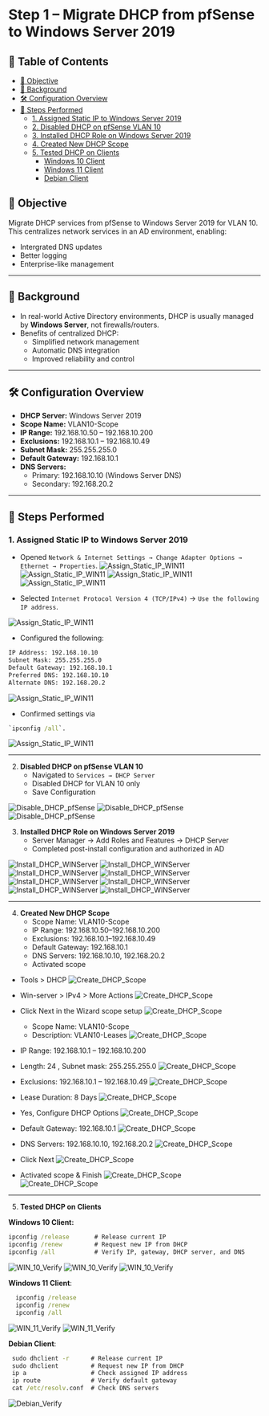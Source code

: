 # Step 1 – Migrate DHCP from pfSense to Windows Server 2019

## 📑 Table of Contents
- [📌 Objective](#-objective)
- [🔹 Background](#-background)
- [🛠️ Configuration Overview](#️-configuration-overview)
- [🔹 Steps Performed](#-steps-performed)
  - [1. Assigned Static IP to Windows Server 2019](#1-assigned-static-ip-to-windows-server-2019)
  - [2. Disabled DHCP on pfSense VLAN 10](##step-2-disabled-dhcp-on-pfsense-vlan-10)
  - [3. Installed DHCP Role on Windows Server 2019](#3-installed-dhcp-role-on-windows-server-2019)
  - [4. Created New DHCP Scope](#4-created-new-dhcp-scope)
  - [5. Tested DHCP on Clients](#5-tested-dhcp-on-clients)
    - [Windows 10 Client](#windows-10-client)
    - [Windows 11 Client](#windows-11-client)
    - [Debian Client](#debian-client)
  













## 📌 Objective
Migrate DHCP services from pfSense to Windows Server 2019 for VLAN 10.  
This centralizes network services in an AD environment, enabling:
- Intergrated DNS updates
- Better logging
- Enterprise-like management

---

## 🔹 Background
- In real-world Active Directory environments, DHCP is usually managed by **Windows Server**, not firewalls/routers.  
- Benefits of centralized DHCP:
    - Simplified network management
    - Automatic DNS integration
    - Improved reliability and control

---

## 🛠️ Configuration Overview
- **DHCP Server:** Windows Server 2019  
- **Scope Name:** VLAN10-Scope  
- **IP Range:** 192.168.10.50 – 192.168.10.200  
- **Exclusions:** 192.168.10.1 – 192.168.10.49  
- **Subnet Mask:** 255.255.255.0  
- **Default Gateway:** 192.168.10.1  
- **DNS Servers:**  
  - Primary: 192.168.10.10 (Windows Server DNS)  
  - Secondary: 192.168.20.2  

---

## 🔹 Steps Performed

### 1. **Assigned Static IP to Windows Server 2019**
  - Opened `Network & Internet Settings → Change Adapter Options → Ethernet → Properties`.
   ![Assign_Static_IP_WIN11](images/1_Static_WIN11.png)
   ![Assign_Static_IP_WIN11](images/2_Static_WIN11.png)
   ![Assign_Static_IP_WIN11](images/3_Static_WIN11.png)
   ![Assign_Static_IP_WIN11](images/4_Static_WIN11.png)

   - Selected `Internet Protocol Version 4 (TCP/IPv4)` → `Use the following IP address`.
  
   ![Assign_Static_IP_WIN11](images/5_Static_WIN11.png)

   - Configured the following:

```bash
IP Address: 192.168.10.10
Subnet Mask: 255.255.255.0
Default Gateway: 192.168.10.1
Preferred DNS: 192.168.10.10
Alternate DNS: 192.168.20.2
```
    
  ![Assign_Static_IP_WIN11](images/6_Static_WIN11.png)

   - Confirmed settings via

  ```cmd
  `ipconfig /all`.
  ```
  ![Assign_Static_IP_WIN11](images/7_Static_WIN11.png)

---

2. **Disabled DHCP on pfSense VLAN 10**  
   - Navigated to `Services → DHCP Server`  
   - Disabled DHCP for VLAN 10 only  
   - Save Configuration

  ![Disable_DHCP_pfSense](images/8_Disable_DHCP.png)
  ![Disable_DHCP_pfSense](images/9_Disable_DHCP.png)
  ![Disable_DHCP_pfSense](images/10_Disable_DHCP.png)

  
3. **Installed DHCP Role on Windows Server 2019**  
   - Server Manager → Add Roles and Features → DHCP Server  
   - Completed post-install configuration and authorized in AD  

  ![Install_DHCP_WINServer](images/11_Install_WINServer.png)
  ![Install_DHCP_WINServer](images/12_Install_WINServer.png)
  ![Install_DHCP_WINServer](images/13_Install_WINServer.png)
  ![Install_DHCP_WINServer](images/14_Install_WINServer.png)
  ![Install_DHCP_WINServer](images/15_Install_WINServer.png)
  ![Install_DHCP_WINServer](images/16_Install_WINServer.png)
  ![Install_DHCP_WINServer](images/17_Install_WINServer.png)
  ![Install_DHCP_WINServer](images/18_Install_WINServer.png)

---

4. **Created New DHCP Scope**  
   - Scope Name: VLAN10-Scope  
   - IP Range: 192.168.10.50–192.168.10.200  
   - Exclusions: 192.168.10.1–192.168.10.49  
   - Default Gateway: 192.168.10.1  
   - DNS Servers: 192.168.10.10, 192.168.20.2  
   - Activated scope  

- Tools > DHCP
  ![Create_DHCP_Scope](images/19_DHCP_Scope.png)
- Win-server > IPv4 > More Actions
  ![Create_DHCP_Scope](images/20_DHCP_Scope.png)
- Click Next in the Wizard scope setup 
  ![Create_DHCP_Scope](images/21_DHCP_Scope.png)
  
  - Scope Name: VLAN10-Scope
  - Description: VLAN10-Leases
  ![Create_DHCP_Scope](images/22_DHCP_Scope.png)
- IP Range: 192.168.10.1 – 192.168.10.200
- Length: 24 , Subnet mask: 255.255.255.0
  ![Create_DHCP_Scope](images/23_DHCP_Scope.png)
- Exclusions: 192.168.10.1 – 192.168.10.49
  ![Create_DHCP_Scope](images/24_DHCP_Scope.png)
- Lease Duration: 8 Days
  ![Create_DHCP_Scope](images/25_DHCP_Scope.png)
- Yes, Configure DHCP Options
  ![Create_DHCP_Scope](images/26_DHCP_Scope.png)
- Default Gateway: 192.168.10.1
  ![Create_DHCP_Scope](images/27_DHCP_Scope.png)
- DNS Servers: 192.168.10.10, 192.168.20.2
  ![Create_DHCP_Scope](images/28_DHCP_Scope.png)
- Click Next 
  ![Create_DHCP_Scope](images/29_DHCP_Scope.png)
- Activated scope & Finish
  ![Create_DHCP_Scope](images/30_DHCP_Scope.png)
  ![Create_DHCP_Scope](images/31_DHCP_Scope.png)





---

5. **Tested DHCP on Clients**

**Windows 10 Client:**  
```cmd
ipconfig /release       # Release current IP
ipconfig /renew         # Request new IP from DHCP
ipconfig /all           # Verify IP, gateway, DHCP server, and DNS
```

  ![WIN_10_Verify](images/32_WIN10_Verify.png)
  ![WIN_10_Verify](images/33_WIN10_Verify.png)
  ![WIN_10_Verify](images/34_WIN10_Verify.png)






  **Windows 11 Client**:  
 ```cmd
   ipconfig /release
   ipconfig /renew
   ipconfig /all
```
  ![WIN_11_Verify](images/35_WIN11_Verify.png)
  ![WIN_11_Verify](images/36_WIN11_Verify.png)


  **Debian Client**:
 ```cmd
  sudo dhclient -r      # Release current IP
  sudo dhclient         # Request new IP from DHCP
  ip a                  # Check assigned IP address
  ip route              # Verify default gateway
  cat /etc/resolv.conf  # Check DNS servers
```
  ![Debian_Verify](images/38_Debian_Verify.png)

